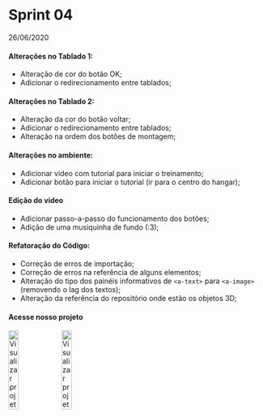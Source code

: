 # Sprint 04

26/06/2020

#### Alterações no Tablado 1:
- Alteração de cor do botão OK;
- Adicionar o redirecionamento entre tablados;

#### Alterações no Tablado 2:
- Alteração da cor do botão voltar;
- Adicionar o redirecionamento entre tablados;
- Alteração na ordem dos botões de montagem;

#### Alterações no ambiente:
- Adicionar video com tutorial para iniciar o treinamento;
- Adicionar botão para iniciar o tutorial (ir para o centro do hangar);

#### Edição do video
- Adicionar passo-a-passo do funcionamento dos botões;
- Adição de uma musiquinha de fundo (:3);

#### Refatoração do Código:
- Correção de erros de importação;
- Correção de erros na referência de alguns elementos;
- Alteração do tipo dos painéis informativos de ```<a-text>``` para ```<a-image>``` (removendo o lag dos textos);
- Alteração da referência do repositório onde estão os objetos 3D;


#### Acesse nosso projeto
<table>
<tc>
<a href="https://codepen.io/py_zza/pen/MWaqQeK?editors=1010"><img src="https://github.com/JenniferDominique/Interacao-Humano-Computador-AR-VR/blob/master/Imagens/botao_codepen.png" width="20%;" title="Visualizar projeto no Codepen"></a>
</tc>
<tc>
<a href="https://glitch.com/~airplane-build-latecoere"><img src="https://github.com/JenniferDominique/Interacao-Humano-Computador-AR-VR/blob/master/Imagens/botao_glitch.png" width="20%;" title="Visualizar projeto no Glitch"></a>
</tc>
</table>

